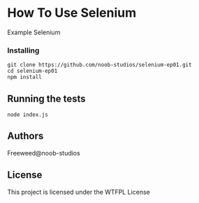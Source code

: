 # How To Use Selenium  

Example Selenium

### Installing

```
git clone https://github.com/noob-studios/selenium-ep01.git
cd selenium-ep01
npm install
```

## Running the tests

```
node index.js
```
## Authors

Freeweed@noob-studios

## License

This project is licensed under the WTFPL License
